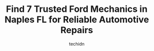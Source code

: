 ---
layout: ampstory
image: https://images.unsplash.com/photo-1623261788328-cf730e9f2667?ixlib=rb-4.0.3&ixid=MnwxMjA3fDB8MHxwaG90by1wYWdlfHx8fGVufDB8fHx8&auto=format&fit=crop&w=640&h=853&q=80
author: techidn
featured: false
description: Searching for the finest Ford Mechanic in Naples FL, USA? Look no further than the 7 best Ford Mechanic in the area, where youll find a team of highly qualified professionals ready to handl
title: Find 7 Trusted Ford Mechanics in Naples FL for Reliable Automotive Repairs
cover:
   title: Find 7 Trusted Ford Mechanics in Naples FL for Reliable Automotive Repairs
   subtitle: Rickpate
   background: https://images.unsplash.com/photo-1623261788328-cf730e9f2667?ixlib=rb-4.0.3&ixid=MnwxMjA3fDB8MHxwaG90by1wYWdlfHx8fGVufDB8fHx8&auto=format&fit=crop&w=640&h=853&q=80

pages: 
 - layout: thirds
   top: <h1>#1 Auto Europa Naples</h1>
   bottom: "<p>What a positive experience! First of all just calling for an appointment was a pleasant experience! Secondly I have a Porsche and the estimate was reasonable and the car </p>"
   background: https://www.knot35.com/toplist/wp-content/uploads/2023/06/best-ford-mechanic-1-in-naples-fl-1685832370.jpeg
   backgroundblur: true
 - layout: thirds
   top: <h1>#2 Windermere Sustainable Car Care</h1>
   bottom: "<p>4378 Domestic Ave, Naples, FL 34104, United States</p>"
   background: https://www.knot35.com/toplist/wp-content/uploads/2023/06/best-ford-mechanic-2-in-naples-fl-1685832370.jpeg
   cta:
      link: https://www.knot35.com/toplist/find-7-trusted-ford-mechanics-in-naples-fl-for-reliable-automotive-repairs/
      text: Find 7 Trusted Ford Mechanics in Naples FL for Reliable Automotive Repairs
 - layout: thirds
   top: <h1>#3 Windermere Sustainable Car Care</h1>
   bottom: "<p>1440 Airport-Pulling Rd N, Naples, FL 34104, United States</p>"
   background: https://www.knot35.com/toplist/wp-content/uploads/2023/06/best-ford-mechanic-3-in-naples-fl-1685832371.jpeg
   cta:
      link: https://www.knot35.com/toplist/find-7-trusted-ford-mechanics-in-naples-fl-for-reliable-automotive-repairs/
      text: Find 7 Trusted Ford Mechanics in Naples FL for Reliable Automotive Repairs
 - layout: thirds
   top: <h1>#4 New York 1 Auto Inc</h1>
   bottom: "<p>1700 Commercial Dr, Naples, FL 34112, United States</p>"
   background: https://images.unsplash.com/photo-1608411404720-c8f0417bcdba?ixlib=rb-4.0.3&ixid=MnwxMjA3fDB8MHxwaG90by1wYWdlfHx8fGVufDB8fHx8&auto=format&fit=crop&w=640&h=853&q=80
   cta:
      link: https://www.knot35.com/toplist/find-7-trusted-ford-mechanics-in-naples-fl-for-reliable-automotive-repairs/
      text: Find 7 Trusted Ford Mechanics in Naples FL for Reliable Automotive Repairs
 - layout: thirds
   top: <h1>#5 Chets Courtesy Automotive</h1>
   bottom: "<p>1863 Tamiami Trail N, Naples, FL 34102, United States</p>"
   background: https://images.unsplash.com/photo-1614648718611-0635f29016cb?ixlib=rb-4.0.3&ixid=MnwxMjA3fDB8MHxwaG90by1wYWdlfHx8fGVufDB8fHx8&auto=format&fit=crop&w=640&h=853&q=80
   cta:
      link: https://www.knot35.com/toplist/find-7-trusted-ford-mechanics-in-naples-fl-for-reliable-automotive-repairs/
      text: Find 7 Trusted Ford Mechanics in Naples FL for Reliable Automotive Repairs
 - layout: thirds
   top: <h1>#6 Tamiami Fleet Services & Commercial Quick Lane</h1>
   bottom: "<p>4227 Domestic Ave, Naples, FL 34104, United States</p>"
   background: https://images.unsplash.com/photo-1574169208507-84376144848b?ixlib=rb-4.0.3&ixid=MnwxMjA3fDB8MHxwaG90by1wYWdlfHx8fGVufDB8fHx8&auto=format&fit=crop&w=640&h=853&q=80
   cta:
      link: https://www.knot35.com/toplist/find-7-trusted-ford-mechanics-in-naples-fl-for-reliable-automotive-repairs/
      text: Find 7 Trusted Ford Mechanics in Naples FL for Reliable Automotive Repairs
 - layout: thirds
   top: <h1>#7 Franks Pure Automotive</h1>
   bottom: "<p>1190 9th St N, Naples, FL 34102, United States</p>"
   background: https://plus.unsplash.com/premium_photo-1664640458616-3c74f8cb4589?ixlib=rb-4.0.3&ixid=MnwxMjA3fDB8MHxwaG90by1wYWdlfHx8fGVufDB8fHx8&auto=format&fit=crop&w=640&h=853&q=80
   cta:
      link: https://www.knot35.com/toplist/find-7-trusted-ford-mechanics-in-naples-fl-for-reliable-automotive-repairs/
      text: Find 7 Trusted Ford Mechanics in Naples FL for Reliable Automotive Repairs
 - layout: thirds
   middle: Continue reading...
   background: https://images.unsplash.com/photo-1534312527009-56c7016453e6?ixlib=rb-4.0.3&ixid=MnwxMjA3fDB8MHxwaG90by1wYWdlfHx8fGVufDB8fHx8&auto=format&fit=crop&w=640&h=853&q=80
   cta:
      link: https://www.knot35.com/toplist/find-7-trusted-ford-mechanics-in-naples-fl-for-reliable-automotive-repairs/
      text: Find 7 Trusted Ford Mechanics in Naples FL for Reliable Automotive Repairs
      
---